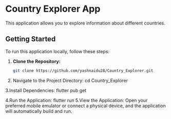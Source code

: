 # Country Explorer App

This application allows you to explore information about different countries.

## Getting Started

To run this application locally, follow these steps:

1. **Clone the Repository:**
   ```bash
   git clone https://github.com/yashnaidu28/Country_Explorer.git
   
2. Navigate to the Project Directory:
   cd Country_Explorer

3.Install Dependencies:
   flutter pub get

4.Run the Application:
   flutter run
5.View the Application:
   Open your preferred mobile emulator or connect a physical device, and the application will automatically build and run.
 

 
 
